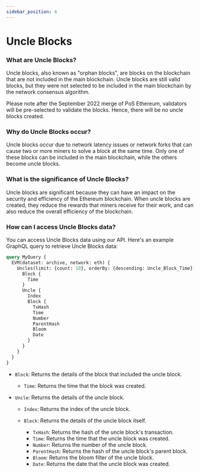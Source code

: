 ```yaml
---
sidebar_position: 4
---
```


# Uncle Blocks

### What are Uncle Blocks?

Uncle blocks, also known as "orphan blocks", are blocks on the blockchain that are not included in the main blockchain. Uncle blocks are still valid blocks, but they were not selected to be included in the main blockchain by the network consensus algorithm.

Please note after the September 2022 merge of PoS Ethereum, validators will be pre-selected to validate the blocks. Hence, there will be no uncle blocks created. 

### Why do Uncle Blocks occur?

Uncle blocks occur due to network latency issues or network forks that can cause two or more miners to solve a block at the same time. Only one of these blocks can be included in the main blockchain, while the others become uncle blocks.

### What is the significance of Uncle Blocks?

Uncle blocks are significant because they can have an impact on the security and efficiency of the Ethereum blockchain. When uncle blocks are created, they reduce the rewards that miners receive for their work, and can also reduce the overall efficiency of the blockchain.

### How can I access Uncle Blocks data?

You can access Uncle Blocks data using our API. Here's an example GraphQL query to retrieve Uncle Blocks data:

```graphql
query MyQuery {
  EVM(dataset: archive, network: eth) {
    Uncles(limit: {count: 10}, orderBy: {descending: Uncle_Block_Time}) {
      Block {
        Time
      }
      Uncle {
        Index
        Block {
          TxHash
          Time
          Number
          ParentHash
          Bloom
          Date
        }
      }
    }
  }
}
```



- `Block`: Returns the details of the block that included the uncle block.

  - `Time`: Returns the time that the block was created.

- `Uncle`: Returns the details of the uncle block.

  - `Index`: Returns the index of the uncle block.
  - `Block`: Returns the details of the uncle block itself.

    - `TxHash`: Returns the hash of the uncle block's transaction.
    - `Time`: Returns the time that the uncle block was created.
    - `Number`: Returns the number of the uncle block.
    - `ParentHash`: Returns the hash of the uncle block's parent block.
    - `Bloom`: Returns the bloom filter of the uncle block.
    - `Date`: Returns the date that the uncle block was created.
